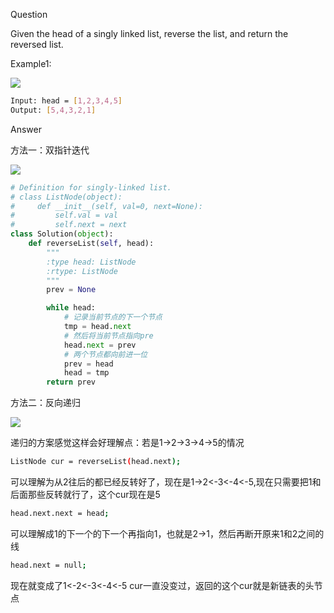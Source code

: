 Question

Given the head of a singly linked list, reverse the list, and return the reversed list.

Example1:

![](https://assets.leetcode.com/uploads/2021/02/19/rev1ex1.jpg)

```bash
Input: head = [1,2,3,4,5]
Output: [5,4,3,2,1]
```

Answer

方法一：双指针迭代

![](https://pic.leetcode-cn.com/7d8712af4fbb870537607b1dd95d66c248eb178db4319919c32d9304ee85b602-%E8%BF%AD%E4%BB%A3.gif)

```python
# Definition for singly-linked list.
# class ListNode(object):
#     def __init__(self, val=0, next=None):
#         self.val = val
#         self.next = next
class Solution(object):
    def reverseList(self, head):
        """
        :type head: ListNode
        :rtype: ListNode
        """
        prev = None

        while head:
            # 记录当前节点的下一个节点
            tmp = head.next
            # 然后将当前节点指向pre
            head.next = prev
            # 两个节点都向前进一位
            prev = head
            head = tmp
        return prev

```

方法二：反向递归

![](https://pic.leetcode-cn.com/dacd1bf55dec5c8b38d0904f26e472e2024fc8bee4ea46e3aa676f340ba1eb9d-%E9%80%92%E5%BD%92.gif)


递归的方案感觉这样会好理解点：若是1->2->3->4->5的情况
```bash
ListNode cur = reverseList(head.next);
```
可以理解为从2往后的都已经反转好了，现在是1->2<-3<-4<-5,现在只需要把1和后面那些反转就行了，这个cur现在是5
```bash
head.next.next = head;
```
可以理解成1的下一个的下一个再指向1，也就是2->1，然后再断开原来1和2之间的线
```bash
head.next = null;
```
现在就变成了1<-2<-3<-4<-5 cur一直没变过，返回的这个cur就是新链表的头节点
